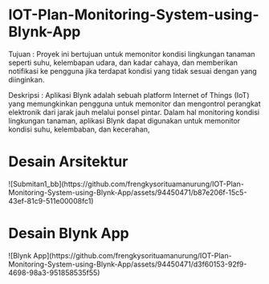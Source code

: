 # IOT-Plan-Monitoring-System-using-Blynk-App

Tujuan : Proyek ini bertujuan untuk memonitor kondisi lingkungan tanaman seperti suhu, kelembapan udara, dan kadar cahaya, dan memberikan notifikasi ke pengguna jika terdapat kondisi yang tidak sesuai dengan yang diinginkan.

Deskripsi : Aplikasi Blynk adalah sebuah platform Internet of Things (IoT) yang memungkinkan pengguna untuk memonitor dan mengontrol perangkat elektronik dari jarak jauh melalui ponsel pintar. Dalam hal monitoring kondisi lingkungan tanaman, aplikasi Blynk dapat digunakan untuk memonitor kondisi suhu, kelembaban, dan kecerahan,

<h1>Desain Arsitektur</h1>
![Submitan1_bb](https://github.com/frengkysorituamanurung/IOT-Plan-Monitoring-System-using-Blynk-App/assets/94450471/b87e206f-15c5-43ef-81c9-511e00008fc1)

<h1>Desain Blynk App</h1>
![Blynk App](https://github.com/frengkysorituamanurung/IOT-Plan-Monitoring-System-using-Blynk-App/assets/94450471/d3f60153-92f9-4698-98a3-951858535f55)
